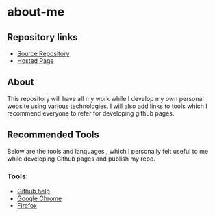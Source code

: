 # about-me

## Repository links

* [Source Repository](https://github.com/Sushmita-Rudra/about-me)
* [Hosted Page](https://sushmita-rudra.github.io/about-me/)

## About

This repository will have all my work while I develop my own personal website using various technologies. I will also add links to tools which I recommend everyone to refer for developing github pages.

## Recommended Tools

Below are the tools and lanquages , which I personally felt useful to me while developing Github pages and publish my repo.

### Tools:

* [Github help](https://help.github.com/en/articles/basic-writing-and-formatting-syntax)
* [Google Chrome](https://www.google.com/chrome/)
* [Firefox](https://www.mozilla.org/en-US/firefox/)



